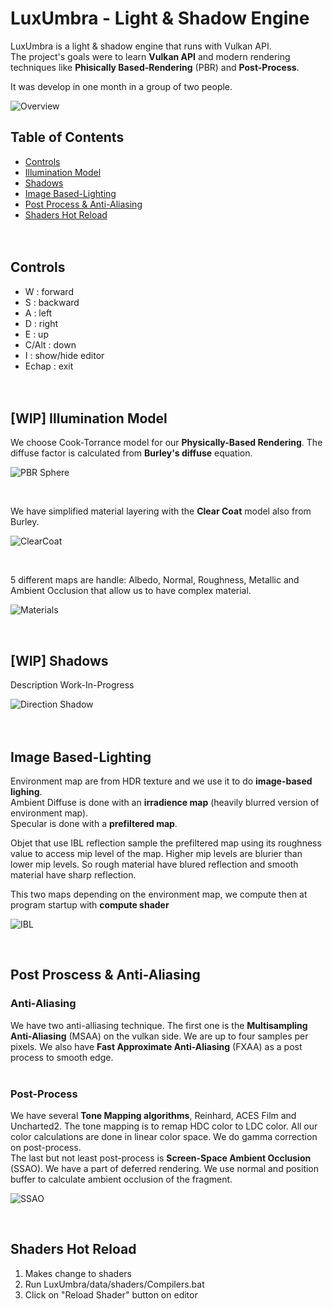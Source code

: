 # LuxUmbra -  Light & Shadow Engine

LuxUmbra is a light & shadow engine that runs with Vulkan API.<br>
The project's goals were to learn **Vulkan API** and modern rendering techniques like **Phisically Based-Rendering** (PBR) and **Post-Process**.

It was develop in one month in a group of two people. <br>

![Overview](https://carbon-media.accelerator.net/0000000jAgd/53tyxXyslfHeGA9XTYmwpV;1920x1080.jpeg?auto=webp)



## Table of Contents

+ [Controls](#Controls)
+ [Illumination Model](#Illumination-Model)
+ [Shadows](#shadows)
+ [Image Based-Lighting](#Image-Based-Lighting)
+ [Post Process & Anti-Aliasing](#Post-Proscess-&-Anti-Aliasing)
+ [Shaders Hot Reload](#Shaders-Hot-Reload)
<br><br><br>

## **Controls**

- W : forward
- S : backward
- A : left
- D : right
- E : up
- C/Alt : down
- I : show/hide editor
- Echap : exit <br><br><br>

## **[WIP] Illumination Model**

We choose Cook-Torrance model for our **Physically-Based Rendering**. The diffuse factor is calculated from  **Burley's diffuse** equation.<br>

![PBR Sphere](https://carbon-media.accelerator.net/0000000jAgd/k0fAQQIN2mMeZn9V5fOk5V;1920x1080.jpeg?auto=webp)

<br>

 We have simplified material layering with the **Clear Coat** model also from Burley.<br>

![ClearCoat](https://carbon-media.accelerator.net/0000000jAgd/6hGb3f9v1u1dnUtjaOXNRd;original.gif)

<br>

5 different maps are handle: Albedo, Normal, Roughness, Metallic and Ambient Occlusion that allow us to have complex material.<br>

![Materials](https://carbon-media.accelerator.net/0000000jAgd/azb7JWmOlnde8U1KaNPleM;960x540.jpeg)

<br>

## **[WIP] Shadows**
Description Work-In-Progress

![Direction Shadow](https://carbon-media.accelerator.net/0000000jAgd/3ddZV9n1c09edcorGnhCjR;960x540.jpeg)
<br><br><br>

## **Image Based-Lighting**

Environment map are from HDR texture and we use it to do **image-based lighing**. <br>
Ambient Diffuse is done with an **irradience map** (heavily blurred version of environment map). <br>
Specular is done with a **prefiltered map**. <br>

Objet that use IBL reflection sample the prefiltered map using its roughness value to access mip level of the map. Higher mip levels are blurier than lower mip levels. So rough material have blured reflection and smooth material have sharp reflection.<br>

This two maps depending on the environment map, we compute then at program startup with **compute shader** <br>

![IBL](https://carbon-media.accelerator.net/0000000jAgd/1oxORDfh2uMcKKi5mR3gkb;1920x1080.jpeg?auto=webp)

<br>

## **Post Proscess & Anti-Aliasing**

### **Anti-Aliasing**

We have two anti-alliasing technique. The first one is the **Multisampling Anti-Aliasing** (MSAA) on the vulkan side. We are up to four samples per pixels. We also have **Fast Approximate Anti-Aliasing** (FXAA) as a post process to smooth edge.<br><br>

### **Post-Process**

We have several **Tone Mapping algorithms**, Reinhard, ACES Film and Uncharted2. The tone mapping is to remap HDC color to LDC color. All our color calculations are done in linear color space. We do gamma correction on post-process.<br>
The last but not least post-process is **Screen-Space Ambient Occlusion** (SSAO). We have a part of deferred rendering. We use normal and position buffer to calculate ambient occlusion of the fragment.<br>

![SSAO](https://carbon-media.accelerator.net/0000000jAgd/ilUkyCUMqK2cpZ6LstpHX4;original.gif)

<br>

## **Shaders Hot Reload**

1. Makes change to shaders
2. Run LuxUmbra/data/shaders/Compilers.bat
3. Click on "Reload Shader" button on editor
